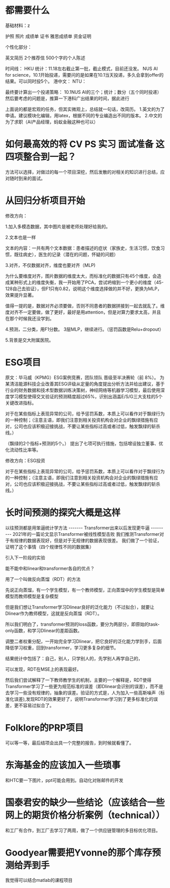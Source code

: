 # 都需要什么
基础材料：z

护照
照片
成绩单
证书
雅思成绩单
资金证明

个性化部分：

英文简历
2个推荐信
500个字的个人陈述




时间线：
HKU 统计：11.18左右截止第一批，截止模式，目前还没发。
NUS AI for science，10.1开始投递，需要问的是如果在10.1当天投递，多久会拿到offer的结果。可以同时投5个。
港中文：
NTU：




最终要计算出一个投递策略：
10.1NUS AI的三个；统计；数分（五个同时投递）
然后要考虑的问题是，推算一下港科广出结果的时间，据此进行





上面说的都是宏观的任务，但其实微观上，总结就一句话，改简历。
1.英文的为了申请。建议模块化编辑，用latex，根据不同的专业编造出不同的版本。
2.中文的为了求职（AI产品经理，蚂蚁金融这种也可以）








# 如何最高效的将 CV PS 实习 面试准备 这四项整合到一起？
方法可以选择，对做过的每一个项目深挖，然后发散的对相关的知识进行总结，应对随时到来的面试。


# 从回归分析项目开始

修改方向：

1.加入多模态数据，其中图片是被老师处理好给我的。

2.文本也是一样

文本的内容：一共有两个文本数据：患者描述的症状（家族史，生活习惯，饮食习惯，既往病史），医生的记录（潜在的问题，怀疑的问题）

3.对齐，不仅数据对齐，维度也要对齐（MLP)

为什么要维度对齐，图片数据的维度太大，而标准化的数据只有45个维度，会造成某种形式上的维度失衡，我一开始用了PCA，尝试坍缩到一个更小的维度（45-128自己去验证），但F1只有0.82，说明这个维度选择做的并不好，更换为MLP，效果提升显著。

值得一提的是，数据对齐必须要做，否则不同患者的数据拼接到一起去就乱了。维度对齐不一定要做，做了更好，最好是用attention，但是对算力要求太高，并且在那个时候我还没学到。

4.预测，二分类，用F1分数。
3层MLP，继续进行。（惩罚函数是Relu+dropout）

5.背景是交大附属医院。

# ESG项目

原文：毕马威（KPMG）ESG案例竞赛，团队领队
晋级至半决赛轮（前 8%）。
为某清洁能源科技企业改善其ESG评级从定量的角度提出分析方法并给出建议，基于行业的财务数据和技术型数据训练决策树，神经网络等机器学习模型，最后使用深度学习模型使得交叉验证的预测精度超过65%，识别出涵盖E/S/G三大支柱的5个关键改进指标。

对于在某些指标上表现异常的公司，给予惩罚系数，本质上可以看作对于飘绿行为的一种控制；（注意主语，即我们注意到相关投资机构会对企业的飘绿措施有应对，公司也应该积极迎接挑战，不要让某些指标过高或者过低，触发飘绿的斩杀线。）

（飘绿的2个指标+预测的5个。）      提出了七项可执行措施，包括增设独立董事、优化流动性比率等。


修改方向：ESG投资

对于在某些指标上表现异常的公司，给予惩罚系数，本质上可以看作对于飘绿行为的一种控制；（注意主语，即我们注意到相关投资机构会对企业的飘绿措施有应对，公司也应该积极迎接挑战，不要让某些指标过高或者过低，触发飘绿的斩杀线。）


# 长时间预测的探究大概是这样
以往预测都是用笨逼统计学方法  -------  Transformer出来以后发现更牛逼  ---------  2021年的一篇论文显示Transformer被线性模型击败
我们推测Transformer对于有规律的数据表现好，但是对于无规律的数据表现很差。
我们做了一个验证，证明了这个事情（四个规律性不同的数据集）

引入下一阶段的实验

能不能中和linear和transformer各自的优点？

用了一个叫做反向蒸馏（RDT）的方法

先说正向蒸馏，有一个学生模型，有一个教师模型，正向蒸馏中的学生模型是简单模型而教师模型是复杂模型

但是我们想让Transformer学习Dlinear良好的泛化能力（不过拟合），就要让Dlinear作为教师模型，这就是反向蒸馏（RDT）。

所以我们明白了，transformer预测的loss函数，要分为两部分，即原始的task-only函数，和学习Dlinear的差距函数。

调整二者权重分配，一开始完全学习Dlinear，把它良好的泛化能力学到手，后面降低学习权重，回到transformer，学习更多复杂的细节。

结果统计中包括了：自己，别人，只学别人的，先学别人再学自己的，

可以发现，RDT在MSE上的表现最好。

然后我们尝试解释了一下教师教学生的机制，主要的一个解释是，RDT使得Transformer学习了一些更为规范标准的误差（即Dlinear会识别的误差），而不是去学习一些没有规律的，抽象的误差。验证的方式是，人为加入一些高斯噪声（标准化误差),发现RDT的效果更好了，说明Transformer学习到了更多标准化的误差，更不容易过拟合了。



# Folklore的PRP项目
可以等一等，最后结项会出具一个完整的报告，到时候就看懂了。




# 东海基金的应该加入一些琐事
和HTC要一下图片，ppt可能会用到。自动化对账邮件的开发




# 国泰君安的缺少一些结论（应该结合一些网上的期货价格分析案例（technical））
和工厂有合作，到工厂去学习了两周，做了一个供应链管理的多目标优化项目。



# Goodyear需要把Yvonne的那个库存预测给弄到手
我觉得可以结合matlab的课程项目




